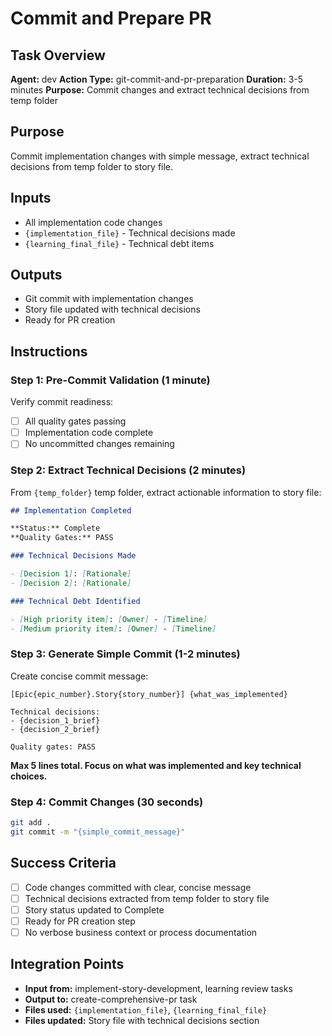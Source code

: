 # Commit and Prepare PR

## Task Overview

**Agent:** dev
**Action Type:** git-commit-and-pr-preparation
**Duration:** 3-5 minutes
**Purpose:** Commit changes and extract technical decisions from temp folder

## Purpose

Commit implementation changes with simple message, extract technical decisions from temp folder to story file.

## Inputs

- All implementation code changes
- `{implementation_file}` - Technical decisions made
- `{learning_final_file}` - Technical debt items

## Outputs

- Git commit with implementation changes
- Story file updated with technical decisions
- Ready for PR creation

## Instructions

### Step 1: Pre-Commit Validation (1 minute)

Verify commit readiness:

- [ ] All quality gates passing
- [ ] Implementation code complete
- [ ] No uncommitted changes remaining

### Step 2: Extract Technical Decisions (2 minutes)

From `{temp_folder}` temp folder, extract actionable information to story file:

```markdown
## Implementation Completed

**Status:** Complete
**Quality Gates:** PASS

### Technical Decisions Made

- [Decision 1]: [Rationale]
- [Decision 2]: [Rationale]

### Technical Debt Identified

- [High priority item]: [Owner] - [Timeline]
- [Medium priority item]: [Owner] - [Timeline]
```

### Step 3: Generate Simple Commit (1-2 minutes)

Create concise commit message:

```
[Epic{epic_number}.Story{story_number}] {what_was_implemented}

Technical decisions:
- {decision_1_brief}
- {decision_2_brief}

Quality gates: PASS
```

**Max 5 lines total. Focus on what was implemented and key technical choices.**

### Step 4: Commit Changes (30 seconds)

```bash
git add .
git commit -m "{simple_commit_message}"
```

## Success Criteria

- [ ] Code changes committed with clear, concise message
- [ ] Technical decisions extracted from temp folder to story file
- [ ] Story status updated to Complete
- [ ] Ready for PR creation step
- [ ] No verbose business context or process documentation

## Integration Points

- **Input from:** implement-story-development, learning review tasks
- **Output to:** create-comprehensive-pr task
- **Files used:** `{implementation_file}`, `{learning_final_file}`
- **Files updated:** Story file with technical decisions section
